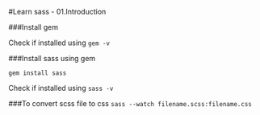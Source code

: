#Learn sass - 01.Introduction

###Install gem

Check if installed using
`gem -v`

###Install sass using gem

`gem install sass`

Check if installed using
`sass -v`

###To convert scss file to css
`sass --watch filename.scss:filename.css`

